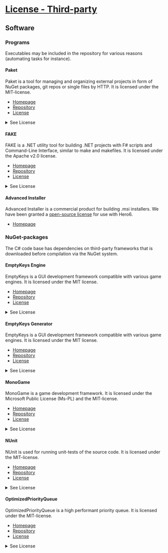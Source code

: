 ﻿# [License - Third-party](https://github.com/LateStartStudio/Hero6/tree/master/docs/LICENSE.THIRDPARTY.md)

## Software

### Programs
Executables may be included in the repository for various reasons (automating tasks for instance).

#### Paket
Paket is a tool for managing and organizing external projects in form of NuGet packages, git repos or single files by HTTP. It is licensed under the MIT-license.

* [Homepage](https://fsprojects.github.io/Paket/index.html)
* [Repository](https://github.com/fsprojects/Paket)
* [License](https://github.com/fsprojects/Paket/blob/master/LICENSE.txt)
<details>
  <summary>See License</summary>
  The MIT License (MIT)

  Copyright (c) 2015 Alexander GroÃŸ, Steffen Forkmann

  Permission is hereby granted, free of charge, to any person obtaining a copy
  of this software and associated documentation files (the "Software"), to deal
  in the Software without restriction, including without limitation the rights
  to use, copy, modify, merge, publish, distribute, sublicense, and/or sell
  copies of the Software, and to permit persons to whom the Software is
  furnished to do so, subject to the following conditions:

  The above copyright notice and this permission notice shall be included in
  all copies or substantial portions of the Software.

  THE SOFTWARE IS PROVIDED "AS IS", WITHOUT WARRANTY OF ANY KIND, EXPRESS OR
  IMPLIED, INCLUDING BUT NOT LIMITED TO THE WARRANTIES OF MERCHANTABILITY,
  FITNESS FOR A PARTICULAR PURPOSE AND NONINFRINGEMENT. IN NO EVENT SHALL THE
  AUTHORS OR COPYRIGHT HOLDERS BE LIABLE FOR ANY CLAIM, DAMAGES OR OTHER
  LIABILITY, WHETHER IN AN ACTION OF CONTRACT, TORT OR OTHERWISE, ARISING FROM,
  OUT OF OR IN CONNECTION WITH THE SOFTWARE OR THE USE OR OTHER DEALINGS IN
  THE SOFTWARE.
</details>

#### FAKE
FAKE is a .NET utility tool for building .NET projects with F# scripts and Command-Line Interface, similar to make and makefiles. It is licensed under the Apache v2.0 license.

* [Homepage](http://fsharp.github.io/FAKE/index.html)
* [Repository](https://github.com/fsharp/FAKE)
* [License](https://github.com/fsharp/FAKE/blob/master/License.txt)
<details>
  <summary>See License</summary>
  Copyright 2008 "FAKE - F# Make" Project
  Copyright 2010 Steffen Forkmann

  Licensed under the Apache License, Version 2.0 (the "License");
  you may not use this project except in compliance with the License.
  You may obtain a copy of the License at

     http://www.apache.org/licenses/LICENSE-2.0

  Unless required by applicable law or agreed to in writing, software
  distributed under the License is distributed on an "AS IS" BASIS,
  WITHOUT WARRANTIES OR CONDITIONS OF ANY KIND, either express or implied.
  See the License for the specific language governing permissions and
  limitations under the License.


  You may choose to use this library under either the MS-PL or Apache 2.0
  licenses. Both are included here for reference.

  Unless you explicitly state otherwise, any Contribution intentionally
  submitted for inclusion in the Project shall be under the terms and
  conditions of the Apache 2.0 license.



                                   Apache License
                             Version 2.0, January 2004
                          http://www.apache.org/licenses/

     TERMS AND CONDITIONS FOR USE, REPRODUCTION, AND DISTRIBUTION

     1. Definitions.

        "License" shall mean the terms and conditions for use, reproduction,
        and distribution as defined by Sections 1 through 9 of this document.

        "Licensor" shall mean the copyright owner or entity authorized by
        the copyright owner that is granting the License.

        "Legal Entity" shall mean the union of the acting entity and all
        other entities that control, are controlled by, or are under common
        control with that entity. For the purposes of this definition,
        "control" means (i) the power, direct or indirect, to cause the
        direction or management of such entity, whether by contract or
        otherwise, or (ii) ownership of fifty percent (50%) or more of the
        outstanding shares, or (iii) beneficial ownership of such entity.

        "You" (or "Your") shall mean an individual or Legal Entity
        exercising permissions granted by this License.

        "Source" form shall mean the preferred form for making modifications,
        including but not limited to software source code, documentation
        source, and configuration files.

        "Object" form shall mean any form resulting from mechanical
        transformation or translation of a Source form, including but
        not limited to compiled object code, generated documentation,
        and conversions to other media types.

        "Work" shall mean the work of authorship, whether in Source or
        Object form, made available under the License, as indicated by a
        copyright notice that is included in or attached to the work
        (an example is provided in the Appendix below).

        "Derivative Works" shall mean any work, whether in Source or Object
        form, that is based on (or derived from) the Work and for which the
        editorial revisions, annotations, elaborations, or other modifications
        represent, as a whole, an original work of authorship. For the purposes
        of this License, Derivative Works shall not include works that remain
        separable from, or merely link (or bind by name) to the interfaces of,
        the Work and Derivative Works thereof.

        "Contribution" shall mean any work of authorship, including
        the original version of the Work and any modifications or additions
        to that Work or Derivative Works thereof, that is intentionally
        submitted to Licensor for inclusion in the Work by the copyright owner
        or by an individual or Legal Entity authorized to submit on behalf of
        the copyright owner. For the purposes of this definition, "submitted"
        means any form of electronic, verbal, or written communication sent
        to the Licensor or its representatives, including but not limited to
        communication on electronic mailing lists, source code control systems,
        and issue tracking systems that are managed by, or on behalf of, the
        Licensor for the purpose of discussing and improving the Work, but
        excluding communication that is conspicuously marked or otherwise
        designated in writing by the copyright owner as "Not a Contribution."

        "Contributor" shall mean Licensor and any individual or Legal Entity
        on behalf of whom a Contribution has been received by Licensor and
        subsequently incorporated within the Work.

     2. Grant of Copyright License. Subject to the terms and conditions of
        this License, each Contributor hereby grants to You a perpetual,
        worldwide, non-exclusive, no-charge, royalty-free, irrevocable
        copyright license to reproduce, prepare Derivative Works of,
        publicly display, publicly perform, sublicense, and distribute the
        Work and such Derivative Works in Source or Object form.

     3. Grant of Patent License. Subject to the terms and conditions of
        this License, each Contributor hereby grants to You a perpetual,
        worldwide, non-exclusive, no-charge, royalty-free, irrevocable
        (except as stated in this section) patent license to make, have made,
        use, offer to sell, sell, import, and otherwise transfer the Work,
        where such license applies only to those patent claims licensable
        by such Contributor that are necessarily infringed by their
        Contribution(s) alone or by combination of their Contribution(s)
        with the Work to which such Contribution(s) was submitted. If You
        institute patent litigation against any entity (including a
        cross-claim or counterclaim in a lawsuit) alleging that the Work
        or a Contribution incorporated within the Work constitutes direct
        or contributory patent infringement, then any patent licenses
        granted to You under this License for that Work shall terminate
        as of the date such litigation is filed.

     4. Redistribution. You may reproduce and distribute copies of the
        Work or Derivative Works thereof in any medium, with or without
        modifications, and in Source or Object form, provided that You
        meet the following conditions:

        (a) You must give any other recipients of the Work or
            Derivative Works a copy of this License; and

        (b) You must cause any modified files to carry prominent notices
            stating that You changed the files; and

        (c) You must retain, in the Source form of any Derivative Works
            that You distribute, all copyright, patent, trademark, and
            attribution notices from the Source form of the Work,
            excluding those notices that do not pertain to any part of
            the Derivative Works; and

        (d) If the Work includes a "NOTICE" text file as part of its
            distribution, then any Derivative Works that You distribute must
            include a readable copy of the attribution notices contained
            within such NOTICE file, excluding those notices that do not
            pertain to any part of the Derivative Works, in at least one
            of the following places: within a NOTICE text file distributed
            as part of the Derivative Works; within the Source form or
            documentation, if provided along with the Derivative Works; or,
            within a display generated by the Derivative Works, if and
            wherever such third-party notices normally appear. The contents
            of the NOTICE file are for informational purposes only and
            do not modify the License. You may add Your own attribution
            notices within Derivative Works that You distribute, alongside
            or as an addendum to the NOTICE text from the Work, provided
            that such additional attribution notices cannot be construed
            as modifying the License.

        You may add Your own copyright statement to Your modifications and
        may provide additional or different license terms and conditions
        for use, reproduction, or distribution of Your modifications, or
        for any such Derivative Works as a whole, provided Your use,
        reproduction, and distribution of the Work otherwise complies with
        the conditions stated in this License.

     5. Submission of Contributions. Unless You explicitly state otherwise,
        any Contribution intentionally submitted for inclusion in the Work
        by You to the Licensor shall be under the terms and conditions of
        this License, without any additional terms or conditions.
        Notwithstanding the above, nothing herein shall supersede or modify
        the terms of any separate license agreement you may have executed
        with Licensor regarding such Contributions.

     6. Trademarks. This License does not grant permission to use the trade
        names, trademarks, service marks, or product names of the Licensor,
        except as required for reasonable and customary use in describing the
        origin of the Work and reproducing the content of the NOTICE file.

     7. Disclaimer of Warranty. Unless required by applicable law or
        agreed to in writing, Licensor provides the Work (and each
        Contributor provides its Contributions) on an "AS IS" BASIS,
        WITHOUT WARRANTIES OR CONDITIONS OF ANY KIND, either express or
        implied, including, without limitation, any warranties or conditions
        of TITLE, NON-INFRINGEMENT, MERCHANTABILITY, or FITNESS FOR A
        PARTICULAR PURPOSE. You are solely responsible for determining the
        appropriateness of using or redistributing the Work and assume any
        risks associated with Your exercise of permissions under this License.

     8. Limitation of Liability. In no event and under no legal theory,
        whether in tort (including negligence), contract, or otherwise,
        unless required by applicable law (such as deliberate and grossly
        negligent acts) or agreed to in writing, shall any Contributor be
        liable to You for damages, including any direct, indirect, special,
        incidental, or consequential damages of any character arising as a
        result of this License or out of the use or inability to use the
        Work (including but not limited to damages for loss of goodwill,
        work stoppage, computer failure or malfunction, or any and all
        other commercial damages or losses), even if such Contributor
        has been advised of the possibility of such damages.

     9. Accepting Warranty or Additional Liability. While redistributing
        the Work or Derivative Works thereof, You may choose to offer,
        and charge a fee for, acceptance of support, warranty, indemnity,
        or other liability obligations and/or rights consistent with this
        License. However, in accepting such obligations, You may act only
        on Your own behalf and on Your sole responsibility, not on behalf
        of any other Contributor, and only if You agree to indemnify,
        defend, and hold each Contributor harmless for any liability
        incurred by, or claims asserted against, such Contributor by reason
        of your accepting any such warranty or additional liability.

     END OF TERMS AND CONDITIONS

     APPENDIX: How to apply the Apache License to your work.

        To apply the Apache License to your work, attach the following
        boilerplate notice, with the fields enclosed by brackets "[]"
        replaced with your own identifying information. (Don't include
        the brackets!)  The text should be enclosed in the appropriate
        comment syntax for the file format. We also recommend that a
        file or class name and description of purpose be included on the
        same "printed page" as the copyright notice for easier
        identification within third-party archives.

     Copyright [yyyy] [name of copyright owner]

     Licensed under the Apache License, Version 2.0 (the "License");
     you may not use this file except in compliance with the License.
     You may obtain a copy of the License at

         http://www.apache.org/licenses/LICENSE-2.0

     Unless required by applicable law or agreed to in writing, software
     distributed under the License is distributed on an "AS IS" BASIS,
     WITHOUT WARRANTIES OR CONDITIONS OF ANY KIND, either express or implied.
     See the License for the specific language governing permissions and
     limitations under the License.


  -----------------------------------------

  Microsoft Public License (MS-PL)

  This license governs use of the accompanying software. If you use the software, you accept this license. If you do not accept the license, do not use the software.

  1. Definitions

  The terms "reproduce," "reproduction," "derivative works," and "distribution" have the same meaning here as under U.S. copyright law.

  A "contribution" is the original software, or any additions or changes to the software.

  A "contributor" is any person that distributes its contribution under this license.

  "Licensed patents" are a contributor's patent claims that read directly on its contribution.

  2. Grant of Rights

  (A) Copyright Grant- Subject to the terms of this license, including the license conditions and limitations in section 3, each contributor grants you a non-exclusive, worldwide, royalty-free copyright license to reproduce its contribution, prepare derivative works of its contribution, and distribute its contribution or any derivative works that you create.

  (B) Patent Grant- Subject to the terms of this license, including the license conditions and limitations in section 3, each contributor grants you a non-exclusive, worldwide, royalty-free license under its licensed patents to make, have made, use, sell, offer for sale, import, and/or otherwise dispose of its contribution in the software or derivative works of the contribution in the software.

  3. Conditions and Limitations

  (A) No Trademark License- This license does not grant you rights to use any contributors' name, logo, or trademarks.

  (B) If you bring a patent claim against any contributor over patents that you claim are infringed by the software, your patent license from such contributor to the software ends automatically.

  (C) If you distribute any portion of the software, you must retain all copyright, patent, trademark, and attribution notices that are present in the software.

  (D) If you distribute any portion of the software in source code form, you may do so only under this license by including a complete copy of this license with your distribution. If you distribute any portion of the software in compiled or object code form, you may only do so under a license that complies with this license.

  (E) The software is licensed "as-is." You bear the risk of using it. The contributors give no express warranties, guarantees or conditions. You may have additional consumer rights under your local laws which this license cannot change. To the extent permitted under your local laws, the contributors exclude the implied warranties of merchantability, fitness for a particular purpose and non-infringement.
</details>

#### Advanced Installer
Advanced Installer is a commercial product for building .msi installers. We have been granted a [open-source license](http://www.advancedinstaller.com/free-license.html) for use with Hero6.

* [Homepage](http://www.advancedinstaller.com/)

### NuGet-packages
The C# code base has dependencies on third-party frameworks that is downloaded before compilation via the NuGet system.

#### EmptyKeys Engine
EmptyKeys is a GUI development framework compatible with various game engines. It is licensed under the MIT license.

* [Homepage](http://emptykeys.com/)
* [Repository](https://github.com/EmptyKeys/UI_Engines)
* [License](https://github.com/EmptyKeys/UI_Engines/blob/master/LICENSE)
<details>
  <summary>See License</summary>
  The MIT License (MIT)

  Copyright (c) 2015 Empty Keys

  Permission is hereby granted, free of charge, to any person obtaining a copy
  of this software and associated documentation files (the "Software"), to deal
  in the Software without restriction, including without limitation the rights
  to use, copy, modify, merge, publish, distribute, sublicense, and/or sell
  copies of the Software, and to permit persons to whom the Software is
  furnished to do so, subject to the following conditions:

  The above copyright notice and this permission notice shall be included in all
  copies or substantial portions of the Software.

  THE SOFTWARE IS PROVIDED "AS IS", WITHOUT WARRANTY OF ANY KIND, EXPRESS OR
  IMPLIED, INCLUDING BUT NOT LIMITED TO THE WARRANTIES OF MERCHANTABILITY,
  FITNESS FOR A PARTICULAR PURPOSE AND NONINFRINGEMENT. IN NO EVENT SHALL THE
  AUTHORS OR COPYRIGHT HOLDERS BE LIABLE FOR ANY CLAIM, DAMAGES OR OTHER
  LIABILITY, WHETHER IN AN ACTION OF CONTRACT, TORT OR OTHERWISE, ARISING FROM,
  OUT OF OR IN CONNECTION WITH THE SOFTWARE OR THE USE OR OTHER DEALINGS IN THE
  SOFTWARE.
</details>

#### EmptyKeys Generator
EmptyKeys is a GUI development framework compatible with various game engines. It is licensed under the MIT license.

* [Homepage](http://emptykeys.com/)
* [Repository](https://github.com/EmptyKeys/UI_Generator)
* [License](https://github.com/EmptyKeys/UI_Generator/blob/master/LICENSE)
<details>
  <summary>See License</summary>
  The MIT License (MIT)

  Copyright (c) 2016 Empty Keys, Filip Du�ek

  Permission is hereby granted, free of charge, to any person obtaining a copy
  of this software and associated documentation files (the "Software"), to deal
  in the Software without restriction, including without limitation the rights
  to use, copy, modify, merge, publish, distribute, sublicense, and/or sell
  copies of the Software, and to permit persons to whom the Software is
  furnished to do so, subject to the following conditions:

  The above copyright notice and this permission notice shall be included in all
  copies or substantial portions of the Software.

  THE SOFTWARE IS PROVIDED "AS IS", WITHOUT WARRANTY OF ANY KIND, EXPRESS OR
  IMPLIED, INCLUDING BUT NOT LIMITED TO THE WARRANTIES OF MERCHANTABILITY,
  FITNESS FOR A PARTICULAR PURPOSE AND NONINFRINGEMENT. IN NO EVENT SHALL THE
  AUTHORS OR COPYRIGHT HOLDERS BE LIABLE FOR ANY CLAIM, DAMAGES OR OTHER
  LIABILITY, WHETHER IN AN ACTION OF CONTRACT, TORT OR OTHERWISE, ARISING FROM,
  OUT OF OR IN CONNECTION WITH THE SOFTWARE OR THE USE OR OTHER DEALINGS IN THE
  SOFTWARE.
</details>

#### MonoGame
MonoGame is a game development framework. It is licensed under the Microsoft Public License (Ms-PL) and the MIT-license.

* [Homepage](http://www.monogame.net/)
* [Repository](https://github.com/mono/MonoGame)
* [License](https://github.com/mono/MonoGame/blob/develop/LICENSE.txt)
<details>
  <summary>See License</summary>
  Microsoft Public License (Ms-PL)
  MonoGame - Copyright © 2009-2016 The MonoGame Team

  All rights reserved.

  This license governs use of the accompanying software. If you use the software,
  you accept this license. If you do not accept the license, do not use the
  software.

  1. Definitions

  The terms "reproduce," "reproduction," "derivative works," and "distribution"
  have the same meaning here as under U.S. copyright law.

  A "contribution" is the original software, or any additions or changes to the
  software.

  A "contributor" is any person that distributes its contribution under this
  license.

  "Licensed patents" are a contributor's patent claims that read directly on its
  contribution.

  2. Grant of Rights

  (A) Copyright Grant- Subject to the terms of this license, including the
  license conditions and limitations in section 3, each contributor grants you a
  non-exclusive, worldwide, royalty-free copyright license to reproduce its
  contribution, prepare derivative works of its contribution, and distribute its
  contribution or any derivative works that you create.

  (B) Patent Grant- Subject to the terms of this license, including the license
  conditions and limitations in section 3, each contributor grants you a
  non-exclusive, worldwide, royalty-free license under its licensed patents to
  make, have made, use, sell, offer for sale, import, and/or otherwise dispose of
  its contribution in the software or derivative works of the contribution in the
  software.

  3. Conditions and Limitations

  (A) No Trademark License- This license does not grant you rights to use any
  contributors' name, logo, or trademarks.

  (B) If you bring a patent claim against any contributor over patents that you
  claim are infringed by the software, your patent license from such contributor
  to the software ends automatically.

  (C) If you distribute any portion of the software, you must retain all
  copyright, patent, trademark, and attribution notices that are present in the
  software.

  (D) If you distribute any portion of the software in source code form, you may
  do so only under this license by including a complete copy of this license with
  your distribution. If you distribute any portion of the software in compiled or
  object code form, you may only do so under a license that complies with this
  license.

  (E) The software is licensed "as-is." You bear the risk of using it. The
  contributors give no express warranties, guarantees or conditions. You may have
  additional consumer rights under your local laws which this license cannot
  change. To the extent permitted under your local laws, the contributors exclude
  the implied warranties of merchantability, fitness for a particular purpose and
  non-infringement.

  -------------------------------------------------------------------------------

  The MIT License (MIT)
  Portions Copyright © The Mono.Xna Team

  Permission is hereby granted, free of charge, to any person obtaining a copy
  of this software and associated documentation files (the "Software"), to deal
  in the Software without restriction, including without limitation the rights
  to use, copy, modify, merge, publish, distribute, sublicense, and/or sell
  copies of the Software, and to permit persons to whom the Software is
  furnished to do so, subject to the following conditions:

  The above copyright notice and this permission notice shall be included in
  all copies or substantial portions of the Software.

  THE SOFTWARE IS PROVIDED "AS IS", WITHOUT WARRANTY OF ANY KIND, EXPRESS OR
  IMPLIED, INCLUDING BUT NOT LIMITED TO THE WARRANTIES OF MERCHANTABILITY,
  FITNESS FOR A PARTICULAR PURPOSE AND NONINFRINGEMENT. IN NO EVENT SHALL THE
  AUTHORS OR COPYRIGHT HOLDERS BE LIABLE FOR ANY CLAIM, DAMAGES OR OTHER
  LIABILITY, WHETHER IN AN ACTION OF CONTRACT, TORT OR OTHERWISE, ARISING FROM,
  OUT OF OR IN CONNECTION WITH THE SOFTWARE OR THE USE OR OTHER DEALINGS IN
  THE SOFTWARE.
</details>

#### NUnit
NUnit is used for running unit-tests of the source code. It is licensed under the MIT-license.

* [Homepage](http://www.nunit.org/)
* [Repository](https://github.com/nunit/nunit)
* [License](https://github.com/nunit/nunit/blob/master/LICENSE.txt)
<details>
  <summary>See License</summary>
  Copyright (c) 2016 Charlie Poole

  Permission is hereby granted, free of charge, to any person obtaining a copy
  of this software and associated documentation files (the "Software"), to deal
  in the Software without restriction, including without limitation the rights
  to use, copy, modify, merge, publish, distribute, sublicense, and/or sell
  copies of the Software, and to permit persons to whom the Software is
  furnished to do so, subject to the following conditions:

  The above copyright notice and this permission notice shall be included in
  all copies or substantial portions of the Software.

  THE SOFTWARE IS PROVIDED "AS IS", WITHOUT WARRANTY OF ANY KIND, EXPRESS OR
  IMPLIED, INCLUDING BUT NOT LIMITED TO THE WARRANTIES OF MERCHANTABILITY,
  FITNESS FOR A PARTICULAR PURPOSE AND NONINFRINGEMENT. IN NO EVENT SHALL THE
  AUTHORS OR COPYRIGHT HOLDERS BE LIABLE FOR ANY CLAIM, DAMAGES OR OTHER
  LIABILITY, WHETHER IN AN ACTION OF CONTRACT, TORT OR OTHERWISE, ARISING FROM,
  OUT OF OR IN CONNECTION WITH THE SOFTWARE OR THE USE OR OTHER DEALINGS IN
  THE SOFTWARE.
</details>

#### OptimizedPriorityQueue
OptimizedPriorityQueue is a high performant priority queue. It is licensed under the MIT-license.

* [Homepage](https://github.com/BlueRaja/High-Speed-Priority-Queue-for-C-Sharp)
* [Repository](https://github.com/BlueRaja/High-Speed-Priority-Queue-for-C-Sharp)
* [License](https://github.com/BlueRaja/High-Speed-Priority-Queue-for-C-Sharp/blob/master/LICENSE.txt)
<details>
  <summary>See License</summary>
  The MIT License (MIT)

  Copyright (c) 2013 Daniel "BlueRaja" Pflughoeft

  Permission is hereby granted, free of charge, to any person obtaining a copy
  of this software and associated documentation files (the "Software"), to deal
  in the Software without restriction, including without limitation the rights
  to use, copy, modify, merge, publish, distribute, sublicense, and/or sell
  copies of the Software, and to permit persons to whom the Software is
  furnished to do so, subject to the following conditions:

  The above copyright notice and this permission notice shall be included in
  all copies or substantial portions of the Software.

  THE SOFTWARE IS PROVIDED "AS IS", WITHOUT WARRANTY OF ANY KIND, EXPRESS OR
  IMPLIED, INCLUDING BUT NOT LIMITED TO THE WARRANTIES OF MERCHANTABILITY,
  FITNESS FOR A PARTICULAR PURPOSE AND NONINFRINGEMENT. IN NO EVENT SHALL THE
  AUTHORS OR COPYRIGHT HOLDERS BE LIABLE FOR ANY CLAIM, DAMAGES OR OTHER
  LIABILITY, WHETHER IN AN ACTION OF CONTRACT, TORT OR OTHERWISE, ARISING FROM,
  OUT OF OR IN CONNECTION WITH THE SOFTWARE OR THE USE OR OTHER DEALINGS IN
  THE SOFTWARE.
</details>

